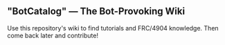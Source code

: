 ## "BotCatalog" — The Bot-Provoking Wiki

Use this repository's wiki to find tutorials and FRC/4904 knowledge. Then come back later and contribute!
